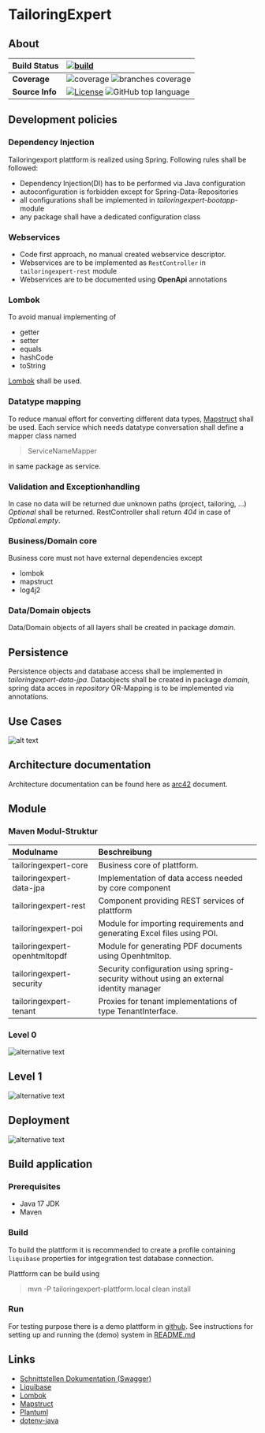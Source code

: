 # TailoringExpert

## About

| __Build Status__ | [![build](https://github.com/tailoringexpert/plattform/actions/workflows/build.yml/badge.svg)](https://github.com/tailoringexpert/plattform/actions/workflows/build.yml) |
|:-----------------| :--- |
| __Coverage__     | ![coverage](../badges/jacoco.svg) ![branches coverage](../badges/branches.svg) |
| __Source Info__  | [![License](https://img.shields.io/github/license/tailoringexpert/plattform)](https://github.com/tailoringexpert/plattform/blob/main/LICENSE) ![GitHub top language](https://img.shields.io/github/languages/top/tailoringexpert/plattform) |

## Development policies

### Dependency Injection

Tailoringexport plattform is realized using Spring. Following rules shall be followed:

* Dependency Injection(DI) has to be performed via Java configuration
* autoconfiguration is forbidden except for Spring-Data-Repositories
* all configurations shall be implemented in _tailoringexpert-bootapp_-module
* any package shall have a dedicated configuration class

### Webservices
*	Code first approach, no manual created webservice descriptor.
*	Webservices are to be implemented as `RestController` in `tailoringexpert-rest` module
*	Webservices are to be documented using **OpenApi** annotations

### Lombok

To avoid manual implementing of

*	getter
*	setter
*	equals
*	hashCode
*	toString

[Lombok](https://projectlombok.org "Lombok") shall be used.

### Datatype mapping

To reduce manual effort for converting different data types, [Mapstruct](https://mapstruct.org/) shall be used.
Each service which needs datatype conversation shall define a mapper class named 
  
> ServiceNameMapper

in same package as service.

### Validation and Exceptionhandling

In case no data will be returned due unknown paths (project, tailoring, ...) _Optional_ shall be returned.
RestController shall return _404_ in case of _Optional.empty_.

### Business/Domain core

Business core must not have external dependencies except 

* lombok
* mapstruct
* log4j2

### Data/Domain objects

Data/Domain objects of all layers shall be created in package _domain_.

## Persistence

Persistence objects and database access shall be implemented in _tailoringexpert-data-jpa_.
Dataobjects shall be created in package _domain_, spring data acces in _repository_
OR-Mapping is to be implemented via annotations.


## Use Cases

![alt text](https://www.plantuml.com/plantuml/proxy?cache=no&src=https://raw.github.com/tailoringexpert/plattform/README/src/site/arc42/plantuml/Usecases.plantuml "Usecases")

## Architecture documentation

Architecture documentation can be found here as [arc42](src/site/arc42/tailoringexpert.adoc) document.

## Module

### Maven Modul-Struktur

| Modulname                | Beschreibung                                                                                                                 |
|:-------------------------|:-----------------------------------------------------------------------------------------------------------------------------|
| tailoringexpert-core     | Business core of plattform.                                                                                                  |
| tailoringexpert-data-jpa | Implementation of data access needed by core component                                                                       |
| tailoringexpert-rest     | Component providing REST services of plattform                                                                               |
| tailoringexpert-poi      | Module for importing requirements and generating Excel files using POI.                                                      | 
| tailoringexpert-openhtmltopdf   | Module for generating PDF documents using  Openhtmltop.                                                                      | 
| tailoringexpert-security | Security configuration using spring-security without using an external identity manager                                      |
| tailoringexpert-tenant   | Proxies for tenant implementations of type TenantInterface. |

### Level 0

![alternative text](https://www.plantuml.com/plantuml/proxy?cache=no&src=https://raw.github.com/tailoringexpert/plattform/main/src/site/arc42/plantuml/level0.plantuml "Level 0")

## Level 1

![alternative text](https://www.plantuml.com/plantuml/proxy?cache=no&src=https://raw.github.com/tailoringexpert/plattform/main/src/site/arc42/plantuml/TailoringWhitebox.plantuml "Level 1")

## Deployment

![alternative text](https://www.plantuml.com/plantuml/proxy?cache=no&src=https://raw.github.com/tailoringexpert/plattform/main/src/site/arc42/plantuml/DeploymentDocker.plantuml "Deployment")

## Build application

### Prerequisites

- Java 17 JDK
- Maven

### Build

To build the plattform it is recommended to create a profile containing `liquibase` properties for intgegration test
database connection.

Plattform can be build using

> mvn -P tailoringexpert-plattform.local clean install

### Run

For testing purpose there is a demo plattform in [github](https://github.com/tailoringexpert/demo).
See instructions for setting up and running the (demo) system in [README.md](tailoringexpert-integrationtest/README.md)

## Links

- [Schnittstellen Dokumentation (Swagger)](http://localhost:8080/swagger-ui.html#/)
- [Liquibase](https://www.liquibase.org/)
- [Lombok](https://projectlombok.org/)
- [Mapstruct](https://mapstruct.org/)
- [Plantuml](https://plantuml.com/)
- [dotenv-java](https://github.com/cdimascio/dotenv-java) 
